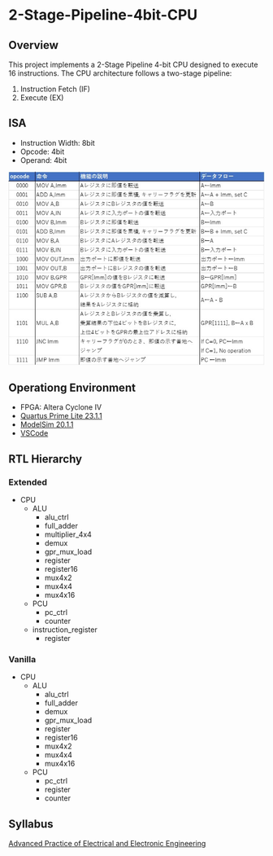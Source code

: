 # 2-Stage-Pipeline-4bit-CPU

## Overview  

This project implements a 2-Stage Pipeline 4-bit CPU designed to execute 16 instructions. The CPU architecture follows a two-stage pipeline:  

1. Instruction Fetch (IF)  
2. Execute (EX)  

## ISA

- Instruction Width: 8bit  
- Opcode: 4bit  
- Operand: 4bit 
<img src = "https://github.com/nk12U/2-Stage-Pipeline-4bit-CPU/blob/main/ISA.jpg"> 

## Operationg Environment

- FPGA: Altera Cyclone IV  
- [Quartus Prime Lite 23.1.1](https://www.intel.com/content/www/us/en/software-kit/825278/intel-quartus-prime-lite-edition-design-software-version-23-1-1-for-windows.html)
- [ModelSim 20.1.1](https://www.intel.com/content/www/us/en/software-kit/660907/intel-quartus-prime-lite-edition-design-software-version-20-1-1-for-windows.html)
- [VSCode](https://code.visualstudio.com/)

## RTL Hierarchy

### Extended  

- CPU
  - ALU
    - alu_ctrl
    - full_adder
    - multiplier_4x4
    - demux
    - gpr_mux_load
    - register
    - register16
    - mux4x2
    - mux4x4
    - mux4x16
  - PCU
    - pc_ctrl
    - counter
  - instruction_register
    - register

### Vanilla

- CPU
  - ALU
    - alu_ctrl
    - full_adder
    - demux
    - gpr_mux_load
    - register
    - register16
    - mux4x2
    - mux4x4
    - mux4x16
  - PCU
    - pc_ctrl
    - register
    - counter

## Syllabus

[Advanced Practice of Electrical and Electronic Engineering](https://www.k.kyoto-u.ac.jp/external/open_syllabus/department_syllabus?lectureNo=12006&departmentNo=16)
